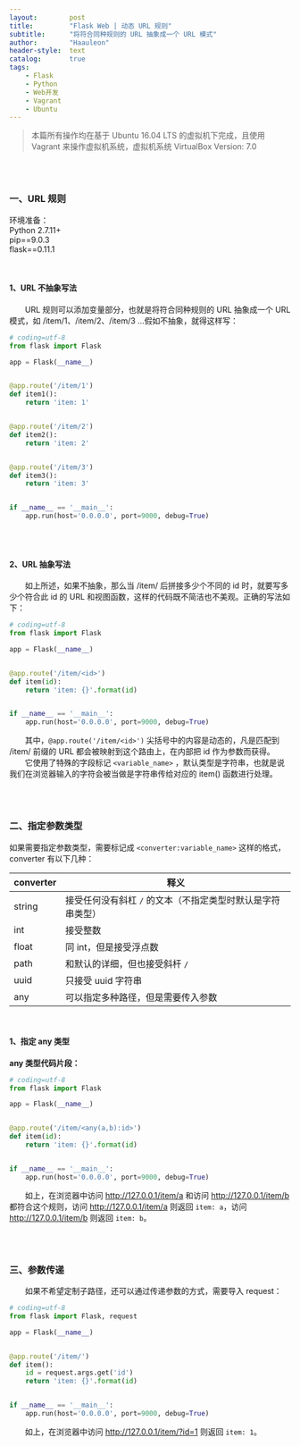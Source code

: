 ```yaml
---
layout:        post
title:         "Flask Web | 动态 URL 规则"
subtitle:      "将符合同种规则的 URL 抽象成一个 URL 模式"
author:        "Haauleon"
header-style:  text
catalog:       true
tags:
    - Flask
    - Python
    - Web开发
    - Vagrant
    - Ubuntu
---
```


> 本篇所有操作均在基于 Ubuntu 16.04 LTS 的虚拟机下完成，且使用 Vagrant 来操作虚拟机系统，虚拟机系统 VirtualBox Version: 7.0 

<br>
<br>

### 一、URL 规则
环境准备：     
Python 2.7.11+      
pip==9.0.3     
flask==0.11.1    

<br>

#### 1、URL 不抽象写法
&emsp;&emsp;URL 规则可以添加变量部分，也就是将符合同种规则的 URL 抽象成一个 URL 模式，如 /item/1、/item/2、/item/3 ...假如不抽象，就得这样写：     
```python
# coding=utf-8
from flask import Flask

app = Flask(__name__)


@app.route('/item/1')
def item1():
    return 'item: 1'


@app.route('/item/2')
def item2():
    return 'item: 2'


@app.route('/item/3')
def item3():
    return 'item: 3'


if __name__ == '__main__':
    app.run(host='0.0.0.0', port=9000, debug=True)
```

<br>
<br>

#### 2、URL 抽象写法
&emsp;&emsp;如上所述，如果不抽象，那么当 /item/ 后拼接多少个不同的 id 时，就要写多少个符合此 id 的 URL 和视图函数，这样的代码既不简洁也不美观。正确的写法如下：      
```python
# coding=utf-8
from flask import Flask

app = Flask(__name__)


@app.route('/item/<id>')
def item(id):
    return 'item: {}'.format(id)


if __name__ == '__main__':
    app.run(host='0.0.0.0', port=9000, debug=True)
```

&emsp;&emsp;其中，`@app.route('/item/<id>')` 尖括号中的内容是动态的，凡是匹配到 /item/ 前缀的 URL 都会被映射到这个路由上，在内部把 id 作为参数而获得。     
&emsp;&emsp;它使用了特殊的字段标记 `<variable_name>` ，默认类型是字符串，也就是说我们在浏览器输入的字符会被当做是字符串传给对应的 item() 函数进行处理。   

<br>
<br>

### 二、指定参数类型
如果需要指定参数类型，需要标记成 `<converter:variable_name>` 这样的格式， converter 有以下几种：      

|converter|释义|
|----|----|
|string|接受任何没有斜杠 `/` 的文本（不指定类型时默认是字符串类型）|
|int|接受整数|
|float|同 int，但是接受浮点数|
|path|和默认的详细，但也接受斜杆 `/`|
|uuid|只接受 uuid 字符串|
|any|可以指定多种路径，但是需要传入参数|

<br>

#### 1、指定 any 类型
**any 类型代码片段：**       
```python
# coding=utf-8
from flask import Flask

app = Flask(__name__)


@app.route('/item/<any(a,b):id>')
def item(id):
    return 'item: {}'.format(id)


if __name__ == '__main__':
    app.run(host='0.0.0.0', port=9000, debug=True)
```

&emsp;&emsp;如上，在浏览器中访问 http://127.0.0.1/item/a 和访问 http://127.0.0.1/item/b 都符合这个规则，访问 http://127.0.0.1/item/a 则返回 `item: a`，访问 http://127.0.0.1/item/b 则返回 `item: b`。    

<br>
<br>

### 三、参数传递
&emsp;&emsp;如果不希望定制子路径，还可以通过传递参数的方式，需要导入 request：             
```python
# coding=utf-8
from flask import Flask, request

app = Flask(__name__)


@app.route('/item/')
def item():
    id = request.args.get('id')
    return 'item: {}'.format(id)


if __name__ == '__main__':
    app.run(host='0.0.0.0', port=9000, debug=True)
```

&emsp;&emsp;如上，在浏览器中访问 http://127.0.0.1/item/?id=1 则返回 `item: 1`。
